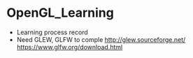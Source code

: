 # OpenGL_Learning

- Learning process record
- Need GLEW, GLFW to comple
http://glew.sourceforge.net/
https://www.glfw.org/download.html
